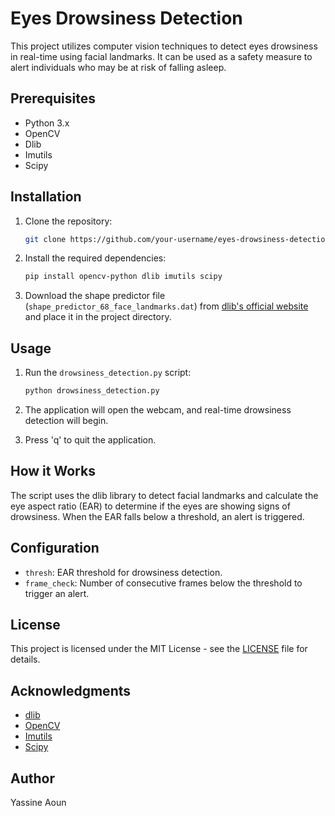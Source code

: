 # Eyes Drowsiness Detection

This project utilizes computer vision techniques to detect eyes drowsiness in real-time using facial landmarks. It can be used as a safety measure to alert individuals who may be at risk of falling asleep.

## Prerequisites

- Python 3.x
- OpenCV
- Dlib
- Imutils
- Scipy

## Installation

1. Clone the repository:

    ```bash
    git clone https://github.com/your-username/eyes-drowsiness-detection.git
    ```

2. Install the required dependencies:

    ```bash
    pip install opencv-python dlib imutils scipy
    ```

3. Download the shape predictor file (`shape_predictor_68_face_landmarks.dat`) from [dlib's official website](http://dlib.net/files/shape_predictor_68_face_landmarks.dat.bz2) and place it in the project directory.

## Usage

1. Run the `drowsiness_detection.py` script:

    ```bash
    python drowsiness_detection.py
    ```

2. The application will open the webcam, and real-time drowsiness detection will begin.

3. Press 'q' to quit the application.

## How it Works

The script uses the dlib library to detect facial landmarks and calculate the eye aspect ratio (EAR) to determine if the eyes are showing signs of drowsiness. When the EAR falls below a threshold, an alert is triggered.

## Configuration

- `thresh`: EAR threshold for drowsiness detection.
- `frame_check`: Number of consecutive frames below the threshold to trigger an alert.

## License

This project is licensed under the MIT License - see the [LICENSE](LICENSE) file for details.

## Acknowledgments

- [dlib](http://dlib.net/)
- [OpenCV](https://opencv.org/)
- [Imutils](https://github.com/jrosebr1/imutils)
- [Scipy](https://www.scipy.org/)

## Author

Yassine Aoun

